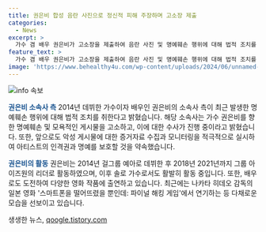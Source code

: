 ```yaml
---
title: 권은비 합성 음란 사진으로 정신적 피해 주장하며 고소장 제출
categories:
  - News
excerpt: >
  가수 겸 배우 권은비가 고소장을 제출하여 음란 사진 및 명예훼손 행위에 대해 법적 조치를 취할 예정이라고 공지했다. 그녀는 아티스트로서의 인격권과 명예를 보호하기 위해 노력하고 있으며, 이에 관한 경찰 수사가 진행 중이라고 전했다. 또한, 그녀는 그룹 아이즈원의 리더로 활동한 후 솔로 가수로도 활발한 활동을 펼치며 다양한 작품에 도전하고 있다. 현재는 일본 영화에 출연하여 주목을 받고 있다.
feature_text: >
  가수 겸 배우 권은비가 고소장을 제출하여 음란 사진 및 명예훼손 행위에 대해 법적 조치를 취할 예정이라고 공지했다. 그녀는 아티스트로서의 인격권과 명예를 보호하기 위해 노력하고 있으며, 이에 관한 경찰 수사가 진행 중이라고 전했다. 또한, 그녀는 그룹 아이즈원의 리더로 활동한 후 솔로 가수로도 활발한 활동을 펼치며 다양한 작품에 도전하고 있다. 현재는 일본 영화에 출연하여 주목을 받고 있다.
image: 'https://www.behealthy4u.com/wp-content/uploads/2024/06/unnamed-file.png'
---
```


<p><img src="https://www.behealthy4u.com/wp-content/uploads/2024/06/unnamed-file.png" alt="info 속보" /></p>

<p><b><span style="color: #1a5490;">권은비 소속사 측</span></b>
2014년 데뷔한 가수이자 배우인 권은비의 소속사 측이 최근 발생한 명예훼손 행위에 대해 법적 조치를 취한다고 밝혔습니다. 해당 소속사는 가수 권은비를 향한 명예훼손 및 모욕적인 게시물을 고소하고, 이에 대한 수사가 진행 중이라고 밝혔습니다. 또한, 앞으로도 악성 게시물에 대한 증거자료 수집과 모니터링을 적극적으로 실시하여 아티스트의 인격권과 명예를 보호할 것을 약속했습니다.</p>

<p><b><span style="color: #1a5490;">권은비의 활동</span></b>
권은비는 2014년 걸그룹 예아로 데뷔한 후 2018년 2021년까지 그룹 아이즈원의 리더로 활동하였으며, 이후 솔로 가수로서도 활발히 활동 중입니다. 또한, 배우로도 도전하여 다양한 영화 작품에 출연하고 있습니다. 최근에는 나카타 히데오 감독의 일본 영화 '스마트폰을 떨어뜨렸을 뿐인데: 파이널 해킹 게임'에서 연기하는 등 다채로운 모습을 선보이고 있습니다.</p>
생생한 뉴스, <a href="https://qoogle.tistory.com" rel="dofollow">qoogle.tistory.com</a>


